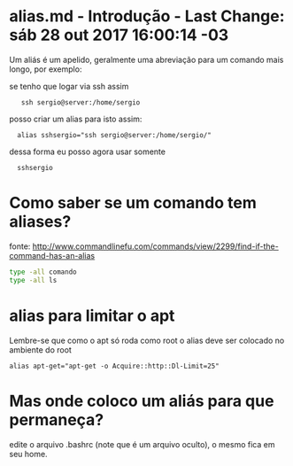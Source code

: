 #  alias.md - Introdução - Last Change: sáb 28 out 2017 16:00:14 -03
Um aliás é um apelido, geralmente uma abreviação para um comando
mais longo, por exemplo:

se tenho que logar via ssh assim

       ssh sergio@server:/home/sergio

posso criar um alias para isto assim:

      alias sshsergio="ssh sergio@server:/home/sergio/"

dessa forma eu posso agora usar somente

      sshsergio

# Como saber se um comando tem aliases?
fonte: http://www.commandlinefu.com/commands/view/2299/find-if-the-command-has-an-alias

``` sh
type -all comando
type -all ls
```

# alias para limitar o apt
Lembre-se que como o apt só roda como root o alias deve ser colocado
no ambiente do root

    alias apt-get="apt-get -o Acquire::http::Dl-Limit=25"


# Mas onde coloco um aliás para que permaneça?
edite o arquivo .bashrc (note que é um arquivo oculto), o mesmo
fica em seu home.
